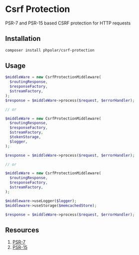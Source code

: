 # Csrf Protection

PSR-7 and PSR-15 based CSRF protection for HTTP requests

## Installation

```bash
composer install phpolar/csrf-protection
```

## Usage

```php
$middleWare = new CsrfProtectionMiddleware(
  $routingResponse,
  $responseFactory,
  $streamFactory,
);
$response = $middleWare->process($request, $errorHandler);

// or

$middleWare = new CsrfProtectionMiddleware(
  $routingResponse,
  $responseFactory,
  $streamFactory,
  $tokenStorage,
  $logger,
);

$response = $middleWare->process($request, $errorHandler);

// or

$middleWare = new CsrfProtectionMiddleware(
  $routingResponse,
  $responseFactory,
  $streamFactory,
);

$middleware->useLogger($logger);
$middleware->useStorage($memcachedStore);

$response = $middleWare->process($request, $errorHandler);
```

## Resources

1. [PSR-7](https://www.php-fig.org/psr/psr-7/)
1. [PSR-15](https://www.php-fig.org/psr/psr-15/)
